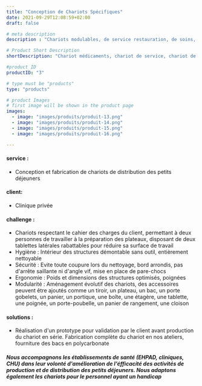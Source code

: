 ```yaml
---
title: "Conception de Chariots Spécifiques"
date: 2021-09-29T12:08:59+02:00
draft: false

# meta description
description : "Chariots modulables, de service restauration, de soins, de visite, d'urgence"

# Product Short Description
shortDescription: "Chariot médicaments, chariot de service, chariot de distribution petit déjeuner, chariot de soins, chariot archives, chariot porte dossiers, chariot de dispensation, chariot de visite, chariot d'anesthésie, chariot porte ordinateur, chariot informatique, chariot d'urgence, chariot de réanimation, chariot dyalise, armoire à sondes mobile, baquets roulant, plan de travail mobile, poste de cueillette mobile, paravent mobile, porte sabots mobile, rayonnage mobile, chariot roll, chariot porte-sacs, chariot de transport"

#product ID
productID: "3"

# type must be "products"
type: "products"

# product Images
# first image will be shown in the product page
images:
  - image: "images/produits/produit-13.png"
  - image: "images/produits/produit-14.png"
  - image: "images/produits/produit-15.png"
  - image: "images/produits/produit-16.png"

---
```


#### service :
* Conception et fabrication de chariots de distribution des petits déjeuners  
#### client: 
* Clinique privée 
#### challenge :
* Chariots respectant le cahier des charges du client, permettant à deux personnes de travailler à la préparation des plateaux, disposant de deux tablettes latérales rabattables pour réduire sa surface de travail
* Hygiène : Intérieur des structures démontable sans outil, entièrement nettoyable
* Sécurité : Evite toute coupure lors du nettoyage, bord arrondis, pas d'arrête saillante ni d'angle vif, mise en place de pare-chocs
* Ergonomie : Poids et dimensions des structures optimisés, poignées
* Modularité : Aménagement évolutif des chariots, des accessoires peuvent être ajoutés comme un tiroir, un plateau, un bac, un porte gobelets, un panier, un portique, une boîte, une étagère, une tablette, une poignée, un porte-poubelle, un panier de rangement, une cloison  

#### solutions : 
* Réalisation d'un prototype pour validation par le client avant production du chariot en série.
Fabrication complète du chariot en nos ateliers, fourniture des bacs en polycarbonate

##### Nous accompagnons les établissements de santé (EHPAD, cliniques, CHU) dans leur volonté d'amélioration de l'éfficacité des activités de production et de distribution des petits déjeuners. Nous adaptons également les chariots pour le personnel ayant un handicap
